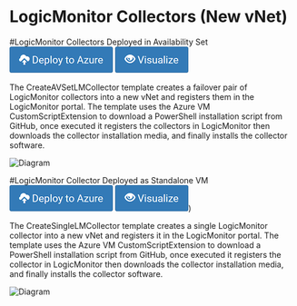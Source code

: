 # LogicMonitor Collectors (New vNet)

#LogicMonitor Collectors Deployed in Availability Set
[![Deploy to Azure](/Azure/Images/azure_deploy.png)](https://portal.azure.com/#create/Microsoft.Template/uri/https%3A%2F%2Fraw.githubusercontent.com%2Fans-cst%2FCloud-Scripts%2Fmaster%2FAzure%2FLogicMonitor%2FLogicMonitor-Collector-New-Network%2FCreateAVSetLMCollector.json)
[![Deploy to Azure](/Azure/Images/azure_view.png)](http://armviz.io/#/?load=https%3A%2F%2Fraw.githubusercontent.com%2Fans-cst%2FCloud-Scripts%2Fmaster%2FAzure%2FLogicMonitor%2FLogicMonitor-Collector-New-Network%2FCreateAVSetLMCollector.json)

The CreateAVSetLMCollector template creates a failover pair of LogicMonitor collectors into a new vNet and registers them in the LogicMonitor portal. The template uses the Azure VM CustomScriptExtension to download a PowerShell installation script from GitHub, once executed it registers the collectors in LogicMonitor then downloads the collector installation media, and finally installs the collector software. 

![Diagram](/LogicMonitor-Collector-New-Network/CreateLMCollector.png)


#LogicMonitor Collector Deployed as Standalone VM
[![Deploy to Azure](/Azure/Images/azure_deploy.png)](https://portal.azure.com/#create/Microsoft.Template/uri/https%3A%2F%2Fraw.githubusercontent.com%2Fans-cst%2FCloud-Scripts%2Fmaster%2FAzure%2FLogicMonitor%2FLogicMonitor-Collector-New-Network%2FCreateSingleLMCollector.json)
[![Deploy to Azure](/Azure/Images/azure_view.png)](http://armviz.io/#/?load=https%3A%2F%2Fraw.githubusercontent.com%2Fans-cst%2FCloud-Scripts%2Fmaster%2FAzure%2FLogicMonitor%2FLogicMonitor-Collector-New-Network%2FCreateSingleLMCollector.json))

The CreateSingleLMCollector template creates a single LogicMonitor collector into a new vNet and registers it in the LogicMonitor portal. The template uses the Azure VM CustomScriptExtension to download a PowerShell installation script from GitHub, once executed it registers the collector in LogicMonitor then downloads the collector installation media, and finally installs the collector software. 

![Diagram](/LogicMonitor-Collector-Existing-Network/CreateLMCollectorSingleVM.png)
